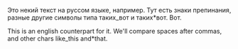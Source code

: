 Это некий текст на руссом языке, например. Тут есть знаки препинания,
разные другие символы типа таких_вот и таких*вот. Вот.

This is an english counterpart for it. We'll compare spaces after commas,
and other chars like_this and*that.